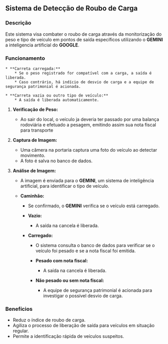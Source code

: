 ## Sistema de Detecção de Roubo de Carga

### Descrição

Este sistema visa combater o roubo de carga através da monitorização do peso e tipo de veículo em pontos de saída específicos utilizando o **GEMINI** a inteligencia artificial do **GOOGLE**.

### Funcionamento

    * **Carreta carregada:**
        * Se o peso registrado for compatível com a carga, a saída é liberada.
        * Caso contrário, há indício de desvio de carga e a equipe de segurança patrimonial é acionada.
        
    * **Carreta vazia ou outro tipo de veículo:**
        * A saída é liberada automaticamente.

1. **Verificação de Peso:**

    * Ao sair do local, o veículo ja deveria ter passado por uma balança rodoviária e efetuado a pesagem, emitindo assim sua nota fiscal para transporte
    
2. **Captura de Imagem:**

    * Uma câmera na portaria captura uma foto do veículo ao detectar movimento.
    * A foto é salva no banco de dados.

3. **Análise de Imagem:**

    * A imagem é enviada para o **GEMINI**, um sistema de inteligência artificial, para identificar o tipo de veículo.

    * **Caminhão:**
        * Se confirmado, o **GEMINI** verifica se o veículo está carregado.
        
        * **Vazio:**
            * A saída na cancela é liberada.
        
        * **Carregado:**
            * O sistema consulta o banco de dados para verificar se o veículo foi pesado e se a nota fiscal foi emitida.
            * **Pesado com nota fiscal:**
                * A saída na cancela é liberada.
        
            * **Não pesado ou sem nota fiscal:**
                * A equipe de segurança patrimonial é acionada para investigar o possível desvio de carga.

### Benefícios

* Reduz o índice de roubo de carga.
* Agiliza o processo de liberação de saída para veículos em situação regular.
* Permite a identificação rápida de veículos suspeitos.
